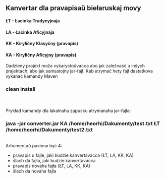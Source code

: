 ## Kanvertar dla pravapisaŭ biełaruskaj movy

#### ŁT - Łacinka Tradycyjnaja
#### LA - Łacinka Aficyjnaja
#### KK - Kiryličny Klasyčny (pravapis)
#### KA - Kiryličny Aficyjny (pravapis)

Dadzieny prajekt moža vykarystoŭvacca abo jak zaležnaść u inšych prajektach, abo jak samastojny jar-fajł. Kab atrymać hety
fajł dastatkova vykanać kamandy Maven

### clean install

<br />
<br />
Prykład kamandy dla lakalnaha zapusku atrymanaha jar-fajła:

### java -jar converter.jar KA /home/heorhi/Dakumenty/test.txt ŁT /home/heorhi/Dakumenty/test2.txt
<br />
Arhumentaŭ pavinna być 4:

- pravapis u fajle, jaki budzie kanvertavacca (ŁT, LA, KK, KA)<br />
- šlach da fajła, jaki budzie kanvertavacca<br />
- pravapis novaha fajła (ŁT, LA, KK, KA)<br />
- šlach da novaha fajła

